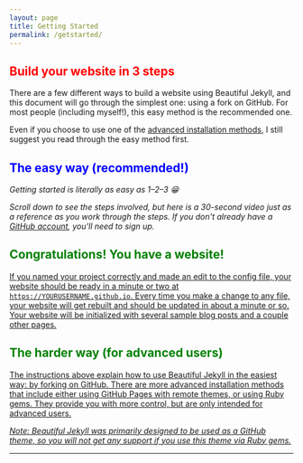 ```yaml
---
layout: page
title: Getting Started
permalink: /getstarted/
---
```


<div class="gs-section-01">
  <h2>Build your website in 3 steps</h2>
  <p>There are a few different ways to build a website using Beautiful Jekyll, and this document will go through the simplest one: using a fork on GitHub. For most people (including myself!), this easy method is the recommended one.</p>
  <p>Even if you choose to use one of the <a href="https://github.com/daattali/beautiful-jekyll#installation">advanced installation methods</a>, I still suggest you read through the easy method first.</p>
</div>

<div class="gs-section-02">
  <h2>The easy way (recommended!)</h2>
  <p>Getting started is <em>literally</em> as easy as 1–2–3 😁</p>
  <p>Scroll down to see the steps involved, but here is a 30-second video just as a reference as you work through the steps. If you don't already have a <a href="https://github.com/join">GitHub account</a>, you'll need to sign up.</p>
</div>

<div class="gs-section-03">
  <h2>Congratulations! You have a website!</h2>
  <p>If you named your project correctly and made an edit to the config file, your website should be ready in a minute or two at <code>https://YOURUSERNAME.github.io</code>. Every time you make a change to any file, your website will get rebuilt and should be updated in about a minute or so. Your website will be initialized with several sample blog posts and a couple other pages.</p>
</div>

<div class="gs-section-03">
  <h2>The harder way (for advanced users)</h2>
  <p>The instructions above explain how to use Beautiful Jekyll in the easiest way: by forking on GitHub. There are more <a href="https://github.com/daattali/beautiful-jekyll#installation">advanced installation methods</a> that include either using GitHub Pages with remote themes, or using Ruby gems. They provide you with more control, but are only intended for advanced users.</p>
  <p><em>Note: Beautiful Jekyll was primarily designed to be used as a GitHub theme, so you will not get any support if you use this theme via Ruby gems.</em></p>
</div>

---

<style>
/* Section-specific styles */
.gs-section-01 h2 { color: red; }
.gs-section-02 h2 { color: blue; }
.gs-section-02 p { font-style: italic; }
.gs-section-03 h2 { color: green; }
.gs-section-03 p { text-decoration: underline; }
</style>
